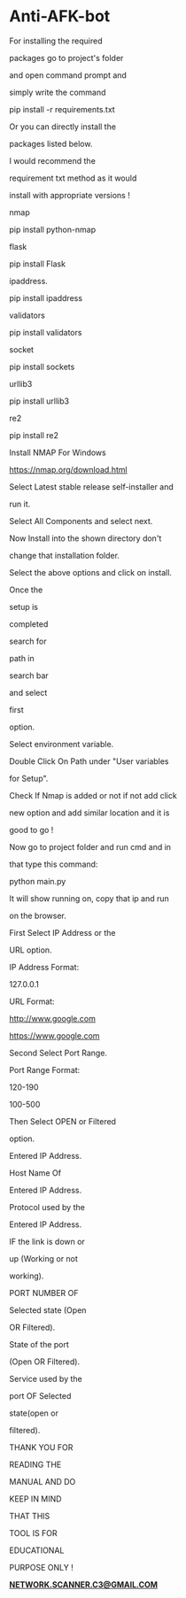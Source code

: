 # Anti-AFK-bot






For installing the required

packages go to project's folder

and open command prompt and

simply write the command

pip install -r requirements.txt

Or you can directly install the

packages listed below.

I would recommend the

requirement txt method as it would

install with appropriate versions !





nmap

pip install python-nmap

flask

pip install Flask

ipaddress.

pip install ipaddress

validators

pip install validators

socket

pip install sockets

urllib3

pip install urllib3

re2

pip install re2





Install NMAP For Windows

https://nmap.org/download.html

Select Latest stable release self-installer and

run it.

Select All Components and select next.





Now Install into the shown directory don't

change that installation folder.





Select the above options and click on install.





Once the

setup is

completed

search for

path in

search bar

and select

first

option.





Select environment variable.





Double Click On Path under "User variables

for Setup".





Check If Nmap is added or not if not add click

new option and add similar location and it is

good to go !





Now go to project folder and run cmd and in

that type this command:

python main.py

It will show running on, copy that ip and run

on the browser.





First Select IP Address or the

URL option.

IP Address Format:

127.0.0.1

URL Format:

http://www.google.com

https://www.google.com

Second Select Port Range.

Port Range Format:

120-190

100-500

Then Select OPEN or Filtered

option.





Entered IP Address.

Host Name Of

Entered IP Address.

Protocol used by the

Entered IP Address.

IF the link is down or

up (Working or not

working).





PORT NUMBER OF

Selected state (Open

OR Filtered).

State of the port

(Open OR Filtered).

Service used by the

port OF Selected

state(open or

filtered).





THANK YOU FOR

READING THE

MANUAL AND DO

KEEP IN MIND

THAT THIS

TOOL IS FOR

EDUCATIONAL

PURPOSE ONLY !

**NETWORK.SCANNER.C3@GMAIL.COM**

